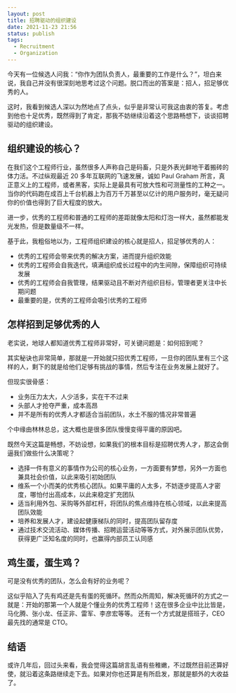 ```yaml
---
layout: post
title: 招聘驱动的组织建设
date: 2021-11-23 21:56
status: publish
tags:
  - Recruitment
  - Organization
---
```



今天有一位候选人问我：“你作为团队负责人，最重要的工作是什么？”，坦白来说，我自己并没有很深刻地思考过这个问题。脱口而出的答案是：招人，招足够优秀的人。

这时，我看到候选人深以为然地点了点头，似乎是非常认可我这由衷的答复。考虑到他也十足优秀，既然得到了肯定，那我不妨继续沿着这个思路畅想下，谈谈招聘驱动的组织建设。

## 组织建设的核心？

在我们这个工程师行业，虽然很多人声称自己是码畜，只是外表光鲜地干着搬砖的体力活。不过纵观最近 20 多年互联网的飞速发展，诚如 Paul Graham 所言，真正意义上的工程师，或者黑客，实际上是最具有可放大性和可测量性的工种之一。当你的代码跑在成百上千台机器上为百万千万甚至以亿计的用户服务时，毫无疑问你的价值也得到了巨大程度的放大。

进一步，优秀的工程师和普通的工程师的差距就像太阳和灯泡一样大，虽然都能发光发热，但是数量级不一样。

基于此，我粗俗地以为，工程师组织建设的核心就是招人，招足够优秀的人：

- 优秀的工程师会带来优秀的解决方案，进而提升组织效能
- 优秀的工程师会自我迭代，填满组织成长过程中的内生间隙，保障组织可持续发展
- 优秀的工程师会自我管理，结果驱动且不断对齐组织目标，管理者更关注中长期问题
- 最重要的是，优秀的工程师会吸引优秀的工程师


## 怎样招到足够优秀的人

老实说，地球人都知道优秀工程师非常好，可关键问题是：如何招到呢？

其实秘诀也非常简单，那就是一开始就只招优秀工程师，一旦你的团队里有三个这样的人，剩下的就是给他们足够有挑战的事情，然后专注在业务发展上就好了。

但现实很骨感：

- 业务压力太大，人少活多，实在干不过来
- 头部人才抢夺严重，成本高昂
- 并不是所有的优秀人才都适合当前团队，水土不服的情况非常普遍

个中缘由林林总总，这大概也是很多团队慢慢变得平庸的原因吧。

既然今天这篇是畅想，不妨设想，如果我们的根本目标是招聘优秀人才，那这会倒逼我们做些什么决策呢？

- 选择一件有意义的事情作为公司的核心业务，一方面要有梦想，另外一方面也兼具社会价值，以此来吸引初始团队
- 维系一个小而美的优秀核心团队。如果平庸的人太多，不妨逐步提高人才密度，哪怕付出高成本，以此来稳定扩充团队
- 适当利用外包、采购等外部杠杆，将团队的焦点维持在核心领域，以此来提高团队效能
- 培养和发展人才，建设起健康梯队的同时，提高团队留存度
- 通过技术交流活动、媒体传播、招聘运营活动等等方式，对外展示团队优势，获得更广泛知名度的同时，也赢得内部员工认同感

## 鸡生蛋，蛋生鸡？

可是没有优秀的团队，怎么会有好的业务呢？

这似乎陷入了先有鸡还是先有蛋的死循环。然而众所周知，解决死循环的方式之一就是：开始的那第一个人就是个懂业务的优秀工程师！这在很多企业中比比皆是，马化腾、张小龙、任正非、雷军、李彦宏等等。
还有一个方式就是搭班子，CEO 最先找的通常是 CTO。

## 结语

或许几年后，回过头来看，我会觉得这篇胡言乱语有些稚嫩，不过既然目前还算好使，就沿着这条路继续走下去。如果对你也还算是有所启发，那就是额外的大收益了。
